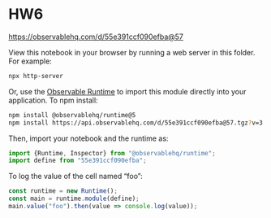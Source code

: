 # HW6

https://observablehq.com/d/55e391ccf090efba@57

View this notebook in your browser by running a web server in this folder. For
example:

~~~sh
npx http-server
~~~

Or, use the [Observable Runtime](https://github.com/observablehq/runtime) to
import this module directly into your application. To npm install:

~~~sh
npm install @observablehq/runtime@5
npm install https://api.observablehq.com/d/55e391ccf090efba@57.tgz?v=3
~~~

Then, import your notebook and the runtime as:

~~~js
import {Runtime, Inspector} from "@observablehq/runtime";
import define from "55e391ccf090efba";
~~~

To log the value of the cell named “foo”:

~~~js
const runtime = new Runtime();
const main = runtime.module(define);
main.value("foo").then(value => console.log(value));
~~~
